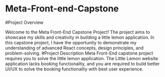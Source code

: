 # Meta-Front-end-Capstone

#Project Overview

Welcome to the Meta Front-End Capstone Project!
The project aims to showcase my skills and creativity in building a little lemon application.
In this capstone project, I have the opportunity to demonstrate my understanding of advanced React concepts, design principles, and problem-solving.
#Project Description 
Meta Front-End capstone project requires you to solve the little lemon application.
The Little Lemon website application lacks booking functionality, and you are required to build better UI/UX to solve the booking functionality with best user experience.

